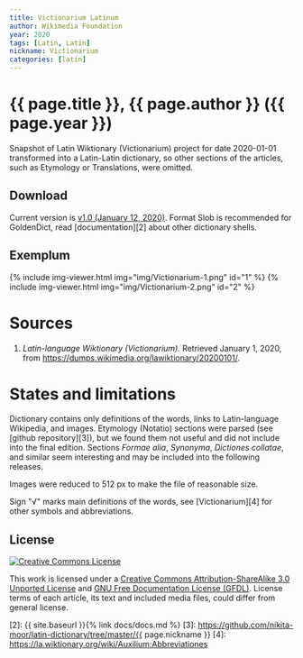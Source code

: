 ```yaml
---
title: Victionarium Latinum
author: Wikimedia Foundation
year: 2020
tags: [Latin, Latin]
nickname: Victionarium
categories: [latin]
---
```

# {{ page.title }}, {{ page.author }} ({{ page.year }})

Snapshot of Latin Wiktionary (Victionarium) project for date 2020-01-01 transformed into a Latin-Latin dictionary, so other sections of the articles, such as Etymology or Translations, were omitted.


## Download

Current version is [v1.0 (January 12, 2020)][1]. Format Slob is recommended for GoldenDict, read [documentation][2] about other dictionary shells.


## Exemplum

{% include img-viewer.html img="img/Victionarium-1.png" id="1" %}
{% include img-viewer.html img="img/Victionarium-2.png" id="2" %}


# Sources

1. _Latin-language Wiktionary (Victionarium)._ Retrieved January 1, 2020, from <https://dumps.wikimedia.org/lawiktionary/20200101/>.


# States and limitations

Dictionary contains only definitions of the words, links to Latin-language Wikipedia, and images. Etymology (Notatio) sections were parsed (see [github repository][3]), but we found them not useful and did not include into the final edition. Sections _Formae alia_, _Synonyma_, _Dictiones collatae_, and similar seem interesting and may be included into the following releases.

Images were reduced to 512 px to make the file of reasonable size.

Sign "√" marks main definitions of the words, see [Victionarium][4] for other symbols and abbreviations.


## License

<a rel="license" href="https://creativecommons.org/licenses/by-sa/3.0/">
<img alt="Creative Commons License"
     style="border-width:0"
     src="https://i.creativecommons.org/l/by-sa/3.0/88x31.png" />
</a>

<!-- <a rel="license" href="https://www.gnu.org/licenses/fdl-1.3.html">
<img alt="GNU Free Documentation License"
     style="border-width:0"
     src="http://www.gnu.org/graphics/gfdl-logo-tiny.png" />
</a> -->

This work is licensed under a <a rel="license" href="https://creativecommons.org/licenses/by-sa/3.0/">Creative Commons Attribution-ShareAlike 3.0 Unported License</a> and <a rel="license" href="https://www.gnu.org/licenses/fdl-1.3.html">GNU Free Documentation License (GFDL)</a>. License terms of each article, its text and included media files, could differ from general license.


[1]: https://github.com/nikita-moor/latin-dictionary/releases/tag/2020-01-06
[2]: {{ site.baseurl }}{% link docs/docs.md %}
[3]: https://github.com/nikita-moor/latin-dictionary/tree/master/{{ page.nickname }}
[4]: https://la.wiktionary.org/wiki/Auxilium:Abbreviationes

